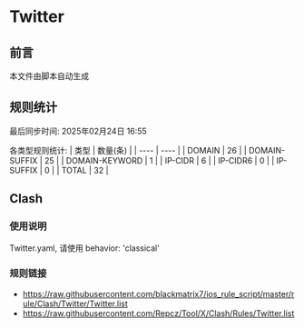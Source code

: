 # Twitter

## 前言
本文件由脚本自动生成

## 规则统计
最后同步时间: 2025年02月24日 16:55

各类型规则统计:
| 类型 | 数量(条)  | 
| ---- | ----  |
| DOMAIN | 26 | 
| DOMAIN-SUFFIX | 25 | 
| DOMAIN-KEYWORD | 1 | 
| IP-CIDR | 6 | 
| IP-CIDR6 | 0 | 
| IP-SUFFIX | 0 | 
| TOTAL | 32 | 
## Clash 
### 使用说明 
Twitter.yaml, 请使用 behavior: 'classical' 
### 规则链接 
- https://raw.githubusercontent.com/blackmatrix7/ios_rule_script/master/rule/Clash/Twitter/Twitter.list 
- https://raw.githubusercontent.com/Repcz/Tool/X/Clash/Rules/Twitter.list 
